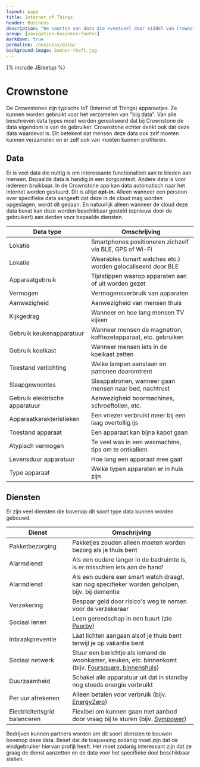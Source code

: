 ```yaml
---
layout: page
title: Internet of Things
header: Business
description: "De soorten van data die eventueel door middel van Crownstones kan worden verzameld."
group: [navigation-business-footer]
markdown: true
permalink: /business/data/
background-image: banner-theft.jpg
---
```

{% include JB/setup %}

# Crownstone

De Crownstones zijn typische IoT (Internet of Things) apparaatjes. Ze kunnen worden gebruikt voor het verzamelen van "big data". Van alle beschreven data types moet worden gerealiseerd dat bij Crownstone de data eigendom is van de gebruiker. Crownstone echter denkt ook dat deze data waardevol is. Dit betekent dat mensen deze data ook zelf moeten kunnen verzamelen en er zelf ook van moeten kunnen profiteren.

## Data

Er is veel data die nuttig is om interessante functionaliteit aan te bieden aan mensen. Bepaalde data is handig in een zorgcontext. Andere data is voor iedereen bruikbaar. In de Crownstone app kan data automatisch naar het internet worden gestuurd. Dit is altijd **opt-in**. Alleen wanneer een persoon over specifieke data aangeeft dat deze in de cloud mag worden opgeslagen, wordt dit gedaan. En natuurlijk alleen wanneer de cloud deze data bevat kan deze worden beschikbaar gesteld (opnieuw door de gebruiker!) aan derden voor bepaalde diensten.

| Data type                      | Omschrijving                                                   |
| ---                            | ---                                                            |
| Lokatie                        | Smartphones positioneren zichzelf via BLE, GPS of Wi-Fi        |
| Lokatie                        | Wearables (smart watches etc.) worden gelocaliseerd door BLE   |
| Apparaatgebruik                | Tijdstippen waarop apparaten aan of uit worden gezet           |
| Vermogen                       | Vermogensverbruik van apparaten                                |
| Aanwezigheid                   | Aanwezigheid van mensen thuis                                  |
| Kijkgedrag                     | Wanneer en hoe lang mensen TV kijken                           |
| Gebruik keukenapparatuur       | Wanneer mensen de magnetron, koffiezetapparaat, etc. gebruiken |
| Gebruik koelkast               | Wanneer mensen iets in de koelkast zetten                      |
| Toestand verlichting           | Welke lampen aanstaan en patronen daaromtrent                  |
| Slaapgewoontes                 | Slaappatronen, wanneer gaan mensen naar bed, nachtrust         |
| Gebruik elektrische apparatuur | Aanwezigheid boormachines, schroeftollen, etc.                 |
| Apparaatkarakteristieken       | Een vriezer verbruikt meer bij een laag overtollig ijs         |
| Toestand apparaat              | Een apparaat kan bijna kapot gaan                              |
| Atypisch vermogen              | Te veel was in een wasmachine, tips om te ontkalken            |
| Levensduur apparatuur          | Hoe lang een apparaat mee gaat                                 |
| Type apparaat                  | Welke typen apparaten er in huis zijn                          |

## Diensten

Er zijn veel diensten die bovenop dit soort type data kunnen worden gebouwd.

| Dienst                         | Omschrijving                                                                                                                    |
| ---                            | ---                                                                                                                             |
| Pakketbezorging                | Pakketjes zouden alleen moeten worden bezorg als je thuis bent                                                                  |
| Alarmdienst                    | Als een oudere langer in de badruimte is, is er misschien iets aan de hand!                                                     |
| Alarmdienst                    | Als een oudere een smart watch draagt, kan nog specifieker worden geholpen, bijv. bij dementie                                  |
| Verzekering                    | Bespaar geld door risico's weg te nemen voor de verzekeraar                                                                     |
| Sociaal lenen                  | Leen gereedschap in een buurt (zie [Peerby](https://go.peerby.com))                                                             |
| Inbraakpreventie               | Laat lichten aangaan alsof je thuis bent terwijl je op vakantie bent                                                            |
| Sociaal netwerk                | Stuur een berichtje als iemand de woonkamer, keuken, etc. binnenkomt (bijv. [Foursquare, binnenshuis](https://foursquare.com/)) |
| Duurzaamheid                   | Schakel alle apparatuur uit dat in standby nog steeds energie verbruikt                                                         |
| Per uur afrekenen              | Alleen betalen voor verbruik (bijv. [EnergyZero](https://www.energyzero.nl))                                                    |
| Electriciteitsgrid balanceren  | Flexibel om kunnen gaan met aanbod door vraag bij te sturen (bijv. [Sympower](http://www.sympower.net/))                        |

Bedrijven kunnen partners worden om dit soort diensten te bouwen bovenop deze data. Besef dat de toepassing zodanig 
moet zijn dat de eindgebruiker hiervan profijt heeft. Het moet zodanig interessant zijn dat ze graag de dienst
aanzetten en de data voor het specifieke doel beschikbaar stellen.

